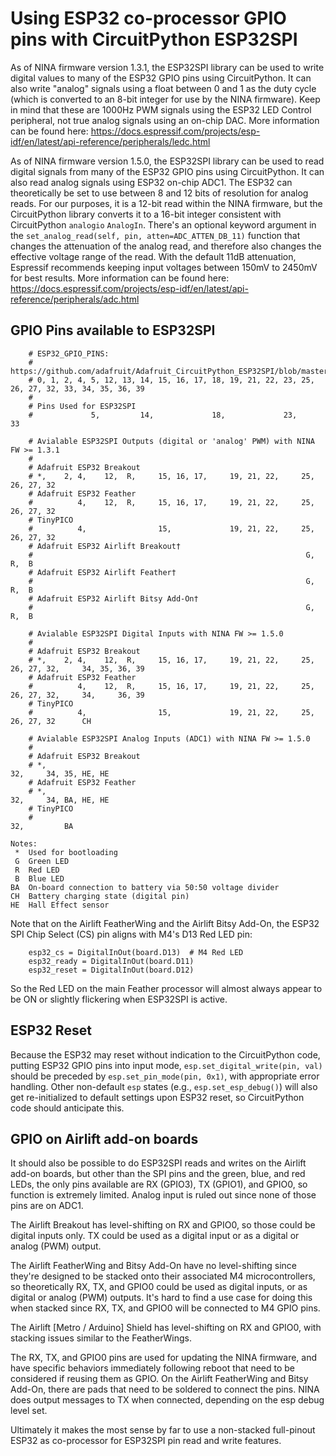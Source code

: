 # Using ESP32 co-processor GPIO pins with CircuitPython ESP32SPI

As of NINA firmware version 1.3.1, the ESP32SPI library can be used to write digital values to many of the ESP32 GPIO pins using CircuitPython. It can also write "analog" signals using a float between 0 and 1 as the duty cycle (which is converted to an 8-bit integer for use by the NINA firmware). Keep in mind that these are 1000Hz PWM signals using the ESP32 LED Control peripheral, not true analog signals using an on-chip DAC. More information can be found here:
<https://docs.espressif.com/projects/esp-idf/en/latest/api-reference/peripherals/ledc.html>

As of NINA firmware version 1.5.0, the ESP32SPI library can be used to read digital signals from many of the ESP32 GPIO pins using CircuitPython. It can also read analog signals using ESP32 on-chip ADC1. The ESP32 can theoretically be set to use between 8 and 12 bits of resolution for analog reads. For our purposes, it is a 12-bit read within the NINA firmware, but the CircuitPython library converts it to a 16-bit integer consistent with CircuitPython `analogio` `AnalogIn`. There's an optional keyword argument in the `set_analog_read(self, pin, atten=ADC_ATTEN_DB_11)` function that changes the attenuation of the analog read, and therefore also changes the effective voltage range of the read. With the default 11dB attenuation, Espressif recommends keeping input voltages between 150mV to 2450mV for best results. More information can be found here:
<https://docs.espressif.com/projects/esp-idf/en/latest/api-reference/peripherals/adc.html>

## GPIO Pins available to ESP32SPI

```
    # ESP32_GPIO_PINS:
    # https://github.com/adafruit/Adafruit_CircuitPython_ESP32SPI/blob/master/adafruit_esp32spi/digitalio.py
    # 0, 1, 2, 4, 5, 12, 13, 14, 15, 16, 17, 18, 19, 21, 22, 23, 25, 26, 27, 32, 33, 34, 35, 36, 39
    #
    # Pins Used for ESP32SPI
    #             5,         14,             18,             23,                 33

    # Avialable ESP32SPI Outputs (digital or 'analog' PWM) with NINA FW >= 1.3.1
    #
    # Adafruit ESP32 Breakout
    # *,    2, 4,    12,  R,     15, 16, 17,     19, 21, 22,     25, 26, 27, 32
    # Adafruit ESP32 Feather
    #          4,    12,  R,     15, 16, 17,     19, 21, 22,     25, 26, 27, 32
    # TinyPICO
    #          4,                15,             19, 21, 22,     25, 26, 27, 32
    # Adafruit ESP32 Airlift Breakout†
    #                                                             G,  R,  B
    # Adafruit ESP32 Airlift Feather†
    #                                                             G,  R,  B
    # Adafruit ESP32 Airlift Bitsy Add-On†
    #                                                             G,  R,  B

    # Avialable ESP32SPI Digital Inputs with NINA FW >= 1.5.0
    #
    # Adafruit ESP32 Breakout
    # *,    2, 4,    12,  R,     15, 16, 17,     19, 21, 22,     25, 26, 27, 32,     34, 35, 36, 39
    # Adafruit ESP32 Feather
    #          4,    12,  R,     15, 16, 17,     19, 21, 22,     25, 26, 27, 32,     34,     36, 39
    # TinyPICO
    #          4,                15,             19, 21, 22,     25, 26, 27, 32      CH

    # Avialable ESP32SPI Analog Inputs (ADC1) with NINA FW >= 1.5.0
    #
    # Adafruit ESP32 Breakout
    # *,                                                                     32,     34, 35, HE, HE
    # Adafruit ESP32 Feather
    # *,                                                                     32,     34, BA, HE, HE
    # TinyPICO
    #                                                                        32,         BA

Notes:
 *  Used for bootloading
 G  Green LED
 R  Red LED
 B  Blue LED
BA  On-board connection to battery via 50:50 voltage divider
CH  Battery charging state (digital pin)
HE  Hall Effect sensor
```

Note that on the Airlift FeatherWing and the Airlift Bitsy Add-On, the ESP32 SPI Chip Select (CS) pin aligns with M4's D13 Red LED pin:
```
    esp32_cs = DigitalInOut(board.D13)  # M4 Red LED
    esp32_ready = DigitalInOut(board.D11)
    esp32_reset = DigitalInOut(board.D12)
```
So the Red LED on the main Feather processor will almost always appear to be ON or slightly flickering when ESP32SPI is active.

## ESP32 Reset

Because the ESP32 may reset without indication to the CircuitPython code, putting ESP32 GPIO pins into input mode, `esp.set_digital_write(pin, val)` should be preceded by `esp.set_pin_mode(pin, 0x1)`, with appropriate error handling. Other non-default `esp` states (e.g., `esp.set_esp_debug()`) will also get re-initialized to default settings upon ESP32 reset, so CircuitPython code should anticipate this.

## GPIO on Airlift add-on boards

It should also be possible to do ESP32SPI reads and writes on the Airlift add-on boards, but other than the SPI pins and the green, blue, and red LEDs, the only pins available are RX (GPIO3), TX (GPIO1), and GPIO0, so function is extremely limited. Analog input is ruled out since none of those pins are on ADC1.

The Airlift Breakout has level-shifting on RX and GPIO0, so those could be digital inputs only. TX could be used as a digital input or as a digital or analog (PWM) output.

The Airlift FeatherWing and Bitsy Add-On have no level-shifting since they're designed to be stacked onto their associated M4 microcontrollers, so theoretically RX, TX, and GPIO0 could be used as digital inputs, or as digital or analog (PWM) outputs. It's hard to find a use case for doing this when stacked since RX, TX, and GPIO0 will be connected to M4 GPIO pins.

The Airlift [Metro / Arduino] Shield has level-shifting on RX and GPIO0, with stacking issues similar to the FeatherWings.

The RX, TX, and GPIO0 pins are used for updating the NINA firmware, and have specific behaviors immediately following reboot that need to be considered if reusing them as GPIO. On the Airlift FeatherWing and Bitsy Add-On, there are pads that need to be soldered to connect the pins. NINA does output messages to TX when connected, depending on the esp debug level set.

Ultimately it makes the most sense by far to use a non-stacked full-pinout ESP32 as co-processor for ESP32SPI pin read and write features.
